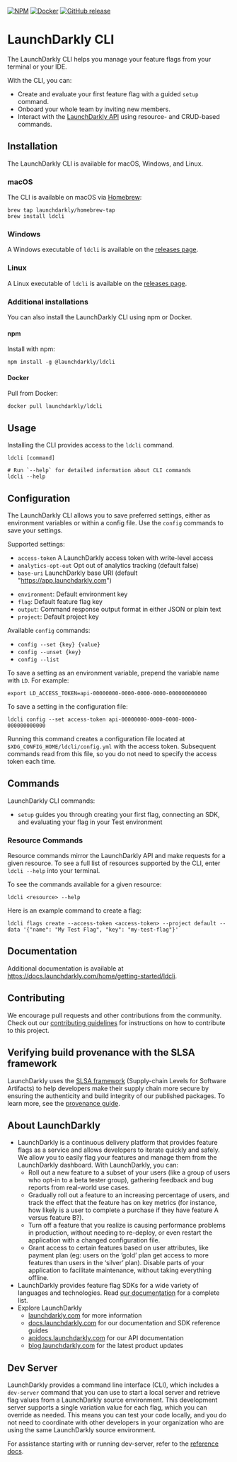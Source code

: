 [![NPM][npm-badge]][npm-link]
[![Docker][docker-badge]][docker-link]
[![GitHub release][ghrelease-badge]][ghrelease-link]

# LaunchDarkly CLI

The LaunchDarkly CLI helps you manage your feature flags from your terminal or your IDE.

With the CLI, you can:

- Create and evaluate your first feature flag with a guided `setup` command.
- Onboard your whole team by inviting new members.
- Interact with the [LaunchDarkly API](https://apidocs.launchdarkly.com/) using resource- and CRUD-based commands.

## Installation

The LaunchDarkly CLI is available for macOS, Windows, and Linux.

### macOS
The CLI is available on macOS via [Homebrew](https://brew.sh/):
```shell
brew tap launchdarkly/homebrew-tap
brew install ldcli
```

### Windows
A Windows executable of `ldcli` is available on the [releases page](https://github.com/launchdarkly/ldcli/releases).

### Linux
A Linux executable of `ldcli` is available on the [releases page](https://github.com/launchdarkly/ldcli/releases).

### Additional installations

You can also install the LaunchDarkly CLI using npm or Docker.

#### npm
Install with npm:
```shell
npm install -g @launchdarkly/ldcli
```

#### Docker
Pull from Docker:
```shell
docker pull launchdarkly/ldcli
```

## Usage

Installing the CLI provides access to the `ldcli` command.

```sh-session
ldcli [command]

# Run `--help` for detailed information about CLI commands
ldcli --help
```

## Configuration

The LaunchDarkly CLI allows you to save preferred settings, either as environment variables or within a config file. Use the `config` commands to save your settings.

Supported settings:

* `access-token` A LaunchDarkly access token with write-level access
* `analytics-opt-out` Opt out of analytics tracking (default false)
* `base-uri` LaunchDarkly base URI (default "https://app.launchdarkly.com")
- `environment`: Default environment key
- `flag`: Default feature flag key
- `output`: Command response output format in either JSON or plain text
- `project`: Default project key

Available `config` commands:

- `config --set {key} {value}`
- `config --unset {key}`
- `config --list`

To save a setting as an environment variable, prepend the variable name with `LD`. For example:

```shell
export LD_ACCESS_TOKEN=api-00000000-0000-0000-0000-000000000000
```

To save a setting in the configuration file:

```shell
ldcli config --set access-token api-00000000-0000-0000-0000-000000000000
```

Running this command creates a configuration file located at `$XDG_CONFIG_HOME/ldcli/config.yml` with the access token. Subsequent commands read from this file, so you do not need to specify the access token each time.

## Commands

LaunchDarkly CLI commands:

- `setup` guides you through creating your first flag, connecting an SDK, and evaluating your flag in your Test environment

### Resource Commands

Resource commands mirror the LaunchDarkly API and make requests for a given resource. To see a full list of resources supported by the CLI, enter `ldcli --help` into your terminal.

To see the commands available for a given resource:

```sh-session
ldcli <resource> --help
```

Here is an example command to create a flag:

```sh-session
ldcli flags create --access-token <access-token> --project default --data '{"name": "My Test Flag", "key": "my-test-flag"}'
```

## Documentation

Additional documentation is available at https://docs.launchdarkly.com/home/getting-started/ldcli.

## Contributing

We encourage pull requests and other contributions from the community. Check out our [contributing guidelines](CONTRIBUTING.md) for instructions on how to contribute to this project.

## Verifying build provenance with the SLSA framework

LaunchDarkly uses the [SLSA framework](https://slsa.dev/spec/v1.0/about) (Supply-chain Levels for Software Artifacts) to help developers make their supply chain more secure by ensuring the authenticity and build integrity of our published packages. To learn more, see the [provenance guide](./PROVENANCE.md).

## About LaunchDarkly

* LaunchDarkly is a continuous delivery platform that provides feature flags as a service and allows developers to iterate quickly and safely. We allow you to easily flag your features and manage them from the LaunchDarkly dashboard.  With LaunchDarkly, you can:
    * Roll out a new feature to a subset of your users (like a group of users who opt-in to a beta tester group), gathering feedback and bug reports from real-world use cases.
    * Gradually roll out a feature to an increasing percentage of users, and track the effect that the feature has on key metrics (for instance, how likely is a user to complete a purchase if they have feature A versus feature B?).
    * Turn off a feature that you realize is causing performance problems in production, without needing to re-deploy, or even restart the application with a changed configuration file.
    * Grant access to certain features based on user attributes, like payment plan (eg: users on the ‘gold’ plan get access to more features than users in the ‘silver’ plan). Disable parts of your application to facilitate maintenance, without taking everything offline.
* LaunchDarkly provides feature flag SDKs for a wide variety of languages and technologies. Read [our documentation](https://docs.launchdarkly.com/sdk) for a complete list.
* Explore LaunchDarkly
    * [launchdarkly.com](https://www.launchdarkly.com/ "LaunchDarkly Main Website") for more information
    * [docs.launchdarkly.com](https://docs.launchdarkly.com/  "LaunchDarkly Documentation") for our documentation and SDK reference guides
    * [apidocs.launchdarkly.com](https://apidocs.launchdarkly.com/  "LaunchDarkly API Documentation") for our API documentation
    * [blog.launchdarkly.com](https://blog.launchdarkly.com/  "LaunchDarkly Blog Documentation") for the latest product updates

[npm-badge]: https://img.shields.io/npm/v/@launchdarkly/ldcli.svg?style=flat-square
[npm-link]: https://www.npmjs.com/package/@launchdarkly/ldcli

[docker-badge]: https://img.shields.io/docker/v/launchdarkly/ldcli.svg?style=flat-square&label=Docker
[docker-link]: https://hub.docker.com/r/launchdarkly/ldcli

[ghrelease-badge]: https://img.shields.io/github/release/launchdarkly/ldcli.svg
[ghrelease-link]: https://github.com/launchdarkly/ldcli/releases/latest

## Dev Server

LaunchDarkly provides a command line interface (CLI), which includes a `dev-server` command that you can use to start a local server and retrieve flag values from a LaunchDarkly source environment. This development server supports a single variation value for each flag, which you can override as needed. This means you can test your code locally, and you do not need to coordinate with other developers in your organization who are using the same LaunchDarkly source environment.

For assistance starting with or running dev-server, refer to the [reference docs](https://launchdarkly.com/docs/guides/flags/ldcli-dev-server).

